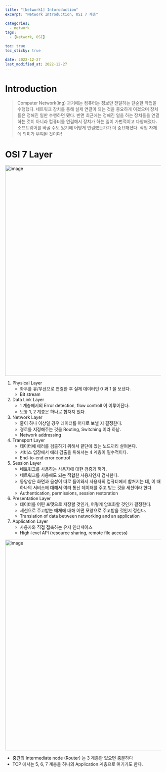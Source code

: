 ```yaml
---
title: "[Network1] Intoroduction"
excerpt: "Network Introduction, OSI 7 계층"

categories:
  - network
tags:
  - [Network, OSI]

toc: true
toc_sticky: true

date: 2022-12-27
last_modified_at: 2022-12-27
---
```


# Introduction

> Computer Network(ing)
> 과거에는 컴퓨터는 정보만 전달하는 단순한 작업을 수행했다. 네트워크 장치를 통해 실제 연결이 되는 것을 중요하게 여겼으며 장치들은 정해진 일만 수행하면 됐다.
> 반면 최근에는 정해진 일을 하는 장치들을 연결하는 것이 아니라 컴퓨터를 연결해서 장치가 하는 일이 가변적이고 다양해졌다. 소프트웨어를 바꿀 수도 있기에 어떻게 연결했는가가 더 중요해졌다. 작업 자체에 의미가 부여된 것이다!

# OSI 7 Layer

<img width="680" alt="image" src="https://user-images.githubusercontent.com/56664567/209625879-608cb241-8e13-4728-b4cb-abfd55d8d635.png">

1. Physical Layer
   - 좌우를 유/무선으로 연결한 후 실제 데이터인 0 과 1 을 보낸다.
   - Bit stream
2. Data Link Layer
   - 1 계층에서의 Error detection, flow controll 이 이루어진다.
   - 보통 1, 2 계층은 하나로 합쳐져 있다.
3. Network Layer
   - 줄이 하나 이상일 경우 데이터를 어디로 보낼 지 결정한다.
   - 경로를 지정해주는 것을 Routing, Switching 이라 하낟.
   - Network addressing
4. Transport Layer
   - 데이터에 에러를 검출하기 위해서 끝단에 있는 노드끼리 살펴본다.
   - 서비스 입장에서 에러 검출을 위해서는 4 계층이 필수적이다.
   - End-to-end error control
5. Session Layer
   - 네트워크를 사용하는 사용자에 대한 검증과 허가.
   - 네트워크를 사용해도 되는 적합한 사용자인지 검사한다.
   - 동양상은 화면과 음성이 따로 들어와서 사용자의 컴퓨터에서 합쳐지는 데, 이 때 하나의 서비스에 대해서 여러 통신 데이터를 주고 받는 것을 세션이라 한다.
   - Authentication, permissions, session restoration
6. Presentation Layer
   - 데이터를 어떤 포맷으로 저장할 것인가, 어떻게 암호화할 것인가 결정한다.
   - 세션으로 주고받는 매체에 대해 어떤 모양으로 주고받을 것인지 정한다.
   - Translation of data between networking and an application
7. Application Layer
   - 사용자와 직접 접촉하는 유저 인터페이스
   - High-level API (resource sharing, remote file access)

<img width="680" alt="image" src="https://user-images.githubusercontent.com/56664567/209625914-788f82a6-ba86-4f9e-9162-3c3a5839160c.png">

- 중간의 Intermediate node (Router) 는 3 계층만 있으면 충분하다
- TCP 에서는 5, 6, 7 계층을 하나의 Application 계층으로 여기기도 한다.
